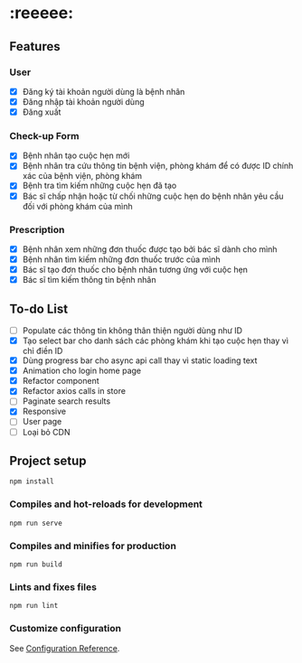 # :reeeee: 

## Features

### User  
- [x] Đăng ký tài khoản người dùng là bệnh nhân  
- [x] Đăng nhập tài khoản người dùng  
- [x] Đăng xuất  

### Check-up Form  
- [x] Bệnh nhân tạo cuộc hẹn mới  
- [x] Bệnh nhân tra cứu thông tin bệnh viện, phòng khám để có được ID chính xác của bệnh viện, phòng khám  
- [x] Bệnh tra tìm kiếm những cuộc hẹn đã tạo  
- [x] Bác sĩ chấp nhận hoặc từ chối những cuộc hẹn do bệnh nhân yêu cầu đối với phòng khám của mình  

### Prescription  
- [x] Bệnh nhân xem những đơn thuốc được tạo bởi bác sĩ dành cho mình
- [x] Bệnh nhân tìm kiếm những đơn thuốc trước của mình
- [x] Bác sĩ tạo đơn thuốc cho bệnh nhân tương ứng với cuộc hẹn 
- [x] Bác sĩ tìm kiếm thông tin bệnh nhân

## To-do List  
- [ ] Populate các thông tin không thân thiện người dùng như ID  
- [x] Tạo select bar cho danh sách các phòng khám khi tạo cuộc hẹn thay vì chỉ điền ID   
- [x] Dùng progress bar cho async api call thay vì static loading text  
- [x] Animation cho login home page  
- [x] Refactor component  
- [x] Refactor axios calls in store  
- [ ] Paginate search results  
- [x] Responsive  
- [ ] User page  
- [ ] Loại bỏ CDN  

## Project setup
```
npm install
```

### Compiles and hot-reloads for development
```
npm run serve
```

### Compiles and minifies for production
```
npm run build
```

### Lints and fixes files
```
npm run lint
```

### Customize configuration
See [Configuration Reference](https://cli.vuejs.org/config/).


